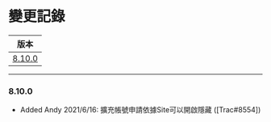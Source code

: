 變更記錄
===
| 版本 |
| :---: |
| [8.10.0](#v8_10_0) |

***
### <a id='v8_10_0'></a>8.10.0
* Added Andy 2021/6/16: 擴充帳號申請依據Site可以開啟隱藏 ([Trac#8554])
